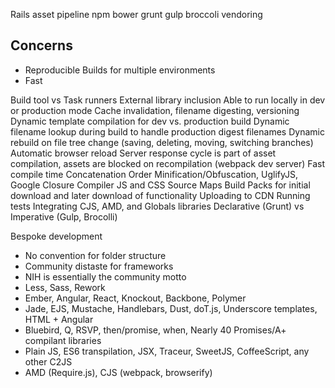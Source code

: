 Rails asset pipeline
npm
bower
grunt
gulp
broccoli
vendoring

## Concerns

* Reproducible Builds for multiple environments
* Fast

Build tool vs Task runners
External library inclusion
Able to run locally in dev or production mode
Cache invalidation, filename digesting, versioning
Dynamic template compilation for dev vs. production build
Dynamic filename lookup during build to handle production digest filenames
Dynamic rebuild on file tree change (saving, deleting, moving, switching branches)
Automatic browser reload
Server response cycle is part of asset compilation, assets are blocked on recompilation (webpack dev server)
Fast compile time
Concatenation Order
Minification/Obfuscation, UglifyJS, Google Closure Compiler
JS and CSS Source Maps
Build Packs for initial download and later download of functionality
Uploading to CDN
Running tests
Integrating CJS, AMD, and Globals libraries
Declarative (Grunt) vs Imperative (Gulp, Brocolli)

Bespoke development
  * No convention for folder structure
  * Community distaste for frameworks
  * NIH is essentially the community motto
  * Less, Sass, Rework
  * Ember, Angular, React, Knockout, Backbone, Polymer
  * Jade, EJS, Mustache, Handlebars, Dust, doT.js, Underscore templates, HTML + Angular
  * Bluebird, Q, RSVP, then/promise, when, Nearly 40 Promises/A+ compilant libraries
  * Plain JS, ES6 transpilation, JSX, Traceur, SweetJS, CoffeeScript, any other C2JS
  * AMD (Require.js), CJS (webpack, browserify)
